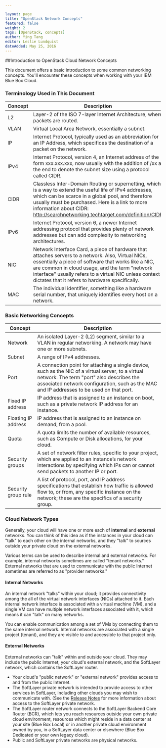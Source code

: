 ```yaml
--- 

layout: page 
title: "OpenStack Network Concepts" 
featured: false 
weight: 2
tags: [OpenStack, concepts] 
author: Ying Tang
editor: Leslie Lundquist
dateAdded: May 25, 2016
--- 
```

##Introduction to OpenStack Cloud Network Concepts

 This document offers a basic introduction to some common networking concepts. You'll encounter these concepts when working with your IBM Blue Box Cloud.
 
### Terminology Used in This Document

| **Concept**          | **Description**                                                                                                                                   																		 |
|----------------------|---------------------------------------------------------------------------------------------------------------------------------------------------------------------------------| 
|L2       |Layer-2 of the ISO 7-layer Internet Architecture, where packets are routed. |
|VLAN     | Virtual Local Area Network, essentially a subnet. |
|IP       | Internet Protocol, typically used as an abbreviation for an IP Address, which specifices the destination of a packet on the network. |
|IPv4     |Internet Protocol, version 4, an Internet address of the form xxx.xxx.xxx, now usually with the addition of /xx at the end to denote the subnet size using a protocol called CIDR. |
|CIDR     | Classless Inter-Domain Routing or supernetting, which is a way to extend the useful life of IPv4 addresses, which can be scarce in a global pool, and therefore usually must be purchased. Here is a link to more information about CIDR: http://searchnetworking.techtarget.com/definition/CIDR |
|IPv6     | Internet Protocol, version 6, a newer Internet addressing protocol that provides plenty of network addresses but can add complexity to networking architectures.  |
|NIC      | Network Interface Card, a piece of hardware that attaches servers to a network. Also, Virtual NICs, essentially a piece of software that works like a NIC, are common in cloud usage, and the term "network interface" usually refers to a virtual NIC unless context dictates that it refers to hardware specifically.|
|MAC      | The individual identifier, something like a hardware serial number, that uniquely identifies every host on a network. |


### Basic Networking Concepts

| **Concept**          | **Description**                                                                                                                                   																		 |
|----------------------|-----------------------------------------------------------------------------------------------------------------------------------------------------------------------------------------------------------------------------|
| Network              | An isolated Layer-2 (L2) segment, similar to a VLAN in regular networking. A network may have one or more subnets.                                     																			     |
| Subnet               | A range of IPv4 addresses.																																																	 |
| Port 	               | A connection point for attaching a single device, such as the NIC of a virtual server, to a virtual network. The term "port" also describes the associated network configuration, such as the MAC and IP addresses to be used on that port. |
| Fixed IP address     | IP address that is assigned to an instance on boot, such as a private network IP address for an instance.																											                     |
| Floating IP address  | IP address that is assigned to an instance on demand, from a pool.																																										 |
| Quota                | A quota limits the number of available resources, such as Compute or Disk allocations, for your cloud.																																											 |
| Security groups      | A set of network filter rules, specific to your project, which are applied to an instance’s network interactions by specifying which IPs can or cannot send packets to another IP or port.																														 |
| Security group rule  | A list of protocol, port, and IP address specifications that establish how traffic is allowed flow to, or from, any specific instance on the network; these are the specifics of a security group.																										 |

### Cloud Network Types

Generally, your cloud will have one or more each of **internal** and **external** networks. You can think of this idea as if the instances in your cloud can "talk" to each other on the internal networks, and they "talk" to sources outside your private cloud on the external networks.

Various terms can be used to describe internal and external networks. For example, internal networks sometimes are called "tenant networks." External networks that are used to communicate with the public Internet sometimes are referred to as "provider networks."

#### Internal Networks

An internal network "talks" within your cloud; it provides connectivity among the all of the virtual network interfaces (NICs) attached to it. Each internal network interface is associated with a virtual machine (VM), and a single VM can have multiple network interfaces associated with it, which means it can "talk" on many networks. 
 
You can enable communication among a set of VMs by connecting them to the same internal network. Internal networks are associated with a single project (tenant), and they are visible to and accessible to that project only. 
 
#### External Networks

External networks can "talk" within and outside your cloud. They may include the public Internet, your cloud's external network, and the SoftLayer network, which contains the SoftLayer router.

* Your cloud's "public network" or "external network" provides access to and from the public Internet. 
* The SoftLayer private network is intended to provide access to other services in SoftLayer, including other clouds you may wish to communicate with. (See the [Release Notes](http://ibm-blue-box-help.github.io/help-documentation/gettingstarted/commontech/release_notes_for_customers/) for more information about access to the SoftLayer private network. 
* The SoftLayer router network connects to the SoftLayer Backend Core Router (BCR), which lets you reach resources outside your own private cloud environment, resources which might reside in a data center at your site (Blue Box Local) or in another private cloud environment owned by you, in a SoftLayer data center or elsewhere (Blue Box Dedicated or your own legacy cloud). 
* Public and SoftLayer private networks are physical networks.
